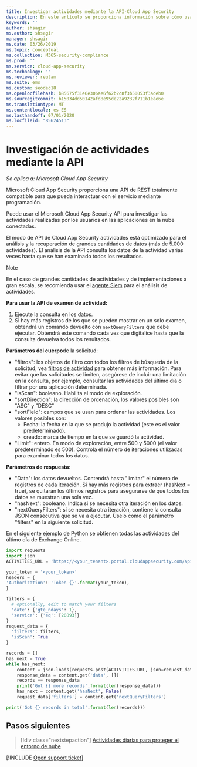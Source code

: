 ```yaml
---
title: Investigar actividades mediante la API-Cloud App Security
description: En este artículo se proporciona información sobre cómo usar la API de para investigar la actividad del usuario en Cloud App Security.
keywords: ''
author: shsagir
ms.author: shsagir
manager: shsagir
ms.date: 03/26/2019
ms.topic: conceptual
ms.collection: M365-security-compliance
ms.prod: ''
ms.service: cloud-app-security
ms.technology: ''
ms.reviewer: reutam
ms.suite: ems
ms.custom: seodec18
ms.openlocfilehash: b85675f31e6e306ae6f62b2c8f3b50053f3adeb0
ms.sourcegitcommit: b15034dd50142afd8e95de22a9232f711b1eae6e
ms.translationtype: MT
ms.contentlocale: es-ES
ms.lasthandoff: 07/01/2020
ms.locfileid: "85624513"
---
```

# <a name="investigate-activities-using-the-api"></a>Investigación de actividades mediante la API

*Se aplica a: Microsoft Cloud App Security*

Microsoft Cloud App Security proporciona una API de REST totalmente compatible para que pueda interactuar con el servicio mediante programación.

Puede usar el Microsoft Cloud App Security API para investigar las actividades realizadas por los usuarios en las aplicaciones en la nube conectadas.

El modo de API de Cloud App Security actividades está optimizado para el análisis y la recuperación de grandes cantidades de datos (más de 5.000 actividades). El análisis de la API consulta los datos de la actividad varias veces hasta que se han examinado todos los resultados.

> [!NOTE]
> En el caso de grandes cantidades de actividades y de implementaciones a gran escala, se recomienda usar el [agente Siem](siem.md) para el análisis de actividades.

**Para usar la API de examen de actividad:**

1. Ejecute la consulta en los datos.
1. Si hay más registros de los que se pueden mostrar en un solo examen, obtendrá un comando devuelto con `nextQueryFilters` que debe ejecutar. Obtendrá este comando cada vez que digitalice hasta que la consulta devuelva todos los resultados.

**Parámetros del cuerpo**de la solicitud:

- "filtros": los objetos de filtro con todos los filtros de búsqueda de la solicitud, vea [filtros de actividad](activity-filters.md) para obtener más información. Para evitar que las solicitudes se limiten, asegúrese de incluir una limitación en la consulta, por ejemplo, consultar las actividades del último día o filtrar por una aplicación determinada.
- "isScan": booleano. Habilita el modo de exploración.
- "sortDirection": la dirección de ordenación, los valores posibles son "ASC" y "DESC"
- "sortField": campos que se usan para ordenar las actividades. Los valores posibles son:
  - Fecha: la fecha en la que se produjo la actividad (este es el valor predeterminado).
  - creado: marca de tiempo en la que se guardó la actividad.
- "Limit": entero. En modo de exploración, entre 500 y 5000 (el valor predeterminado es 500). Controla el número de iteraciones utilizadas para examinar todos los datos.

**Parámetros de respuesta**:

- "Data": los datos devueltos. Contendrá hasta "limitar" el número de registros de cada iteración. Si hay más registros para extraer (hasNext = true), se quitarán los últimos registros para asegurarse de que todos los datos se muestran una sola vez.
- "hasNext": booleano. Indica si se necesita otra iteración en los datos.
- "nextQueryFilters": si se necesita otra iteración, contiene la consulta JSON consecutiva que se va a ejecutar. Úselo como el parámetro "filters" en la siguiente solicitud.

En el siguiente ejemplo de Python se obtienen todas las actividades del último día de Exchange Online.

``` python
import requests
import json
ACTIVITIES_URL = 'https://<your_tenant>.portal.cloudappsecurity.com/api/v1/activities/'

your_token = '<your_token>'
headers = {
'Authorization': 'Token {}'.format(your_token),
}

filters = {
  # optionally, edit to match your filters
  'date': {'gte_ndays': 1},
  'service': {'eq': [20893]}
}
request_data = {
  'filters': filters,
  'isScan': True
}

records = []
has_next = True
while has_next:
    content = json.loads(requests.post(ACTIVITIES_URL, json=request_data, headers=headers).content)
    response_data = content.get('data', [])
    records += response_data
    print('Got {} more records'.format(len(response_data)))
    has_next = content.get('hasNext', False)
    request_data['filters'] = content.get('nextQueryFilters')

print('Got {} records in total'.format(len(records)))
```

## <a name="next-steps"></a>Pasos siguientes

> [!div class="nextstepaction"]
> [Actividades diarias para proteger el entorno de nube](daily-activities-to-protect-your-cloud-environment.md)

[!INCLUDE [Open support ticket](includes/support.md)]
